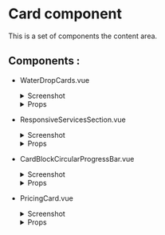 # Card component

This is a set of components  the content area.

## Components :


- WaterDropCards.vue
    <details>
    <summary>Screenshot</summary>
    <img src="./../../Screenshot/Card/Screenshot_.png">
    </details>  
    <details>
        <summary>Props</summary>
        <pre>
          title string,
          description string,
          basicColor hex (color line)
        </pre>
    </details>  


- ResponsiveServicesSection.vue
    <details>
    <summary>Screenshot</summary>
    <img src="./../../Screenshot/Card/Screenshot_2.png">
    </details>  
    <details>
        <summary>Props</summary>
        <pre>
          content:{
            icon  <b>string</b> //attribute <b>name</b> for library 'ionic/icon',
            title <b>string</b>,
            description <b>string</b>
          },
          colorStyle <b>hex</b> //color line
        </pre>
    </details>  
  
- CardBlockCircularProgressBar.vue
    <details>
    <summary>Screenshot</summary>
    <img src="./../../Screenshot/Card/Screenshot_3.png">
    </details>  
    <details>
        <summary>Props</summary>
        <pre>
          item:{
            text <b>string</b>,
            value <b>number</b> //in %
          }
        </pre>
    </details>
- PricingCard.vue
  <details>
  <summary>Screenshot</summary>
  <img src="./../../Screenshot/Card/Screenshot_4.png">
  </details>  
  <details>
      <summary>Props</summary>
      <pre>
        content:{
          title string,
          price:number,
          description[string]
        },
        gradient:[string],
        isBtn:boolean //button or link
      </pre>
  </details> 